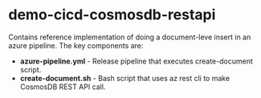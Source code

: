 # demo-cicd-cosmosdb-restapi

Contains reference implementation of doing a document-leve insert in an azure pipeline. The key components are:

- **azure-pipeline.yml** - Release pipeline that executes create-document script.
- **create-document.sh** - Bash script that uses az rest cli to make CosmosDB REST API call.
 
